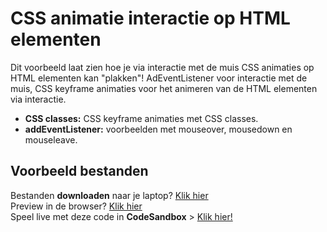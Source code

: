 # CSS animatie interactie op HTML elementen
Dit voorbeeld laat zien hoe je via interactie met de muis CSS animaties op HTML elementen kan "plakken"! AdEventListener voor interactie met de muis, CSS keyframe animaties voor het animeren van de HTML elementen via interactie.

- **CSS classes:** CSS keyframe animaties met CSS classes.
- **addEventListener:** voorbeelden met mouseover, mousedown en mouseleave.


## Voorbeeld bestanden
Bestanden **downloaden** naar je laptop? [Klik hier](https://github.com/CMD-Groningen/css-animatie-interactie-op-html-elementen/archive/refs/heads/master.zip)     
Preview in de browser? [Klik hier](https://cmd-groningen.github.io/css-animatie-interactie-op-html-elementen)  
Speel live met deze code in **CodeSandbox** > [Klik hier!](https://codesandbox.io/s/github/CMD-Groningen/css-animatie-interactie-op-html-elementen) 


